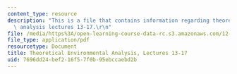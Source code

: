 ```yaml
---
content_type: resource
description: "This is a file that contains information regarding theoretical environmental\
  \ analysis lectures 13-17.\r\n"
file: /media/https%3A/open-learning-course-data-rc.s3.amazonaws.com/12-009j-theoretical-environmental-analysis-spring-2015/7696dd24bef216f57f0b95ebccaebd2b_MIT12_009JS15_13-17glacial.pdf
file_type: application/pdf
resourcetype: Document
title: Theoretical Environmental Analysis, Lectures 13-17
uid: 7696dd24-bef2-16f5-7f0b-95ebccaebd2b
---
```

